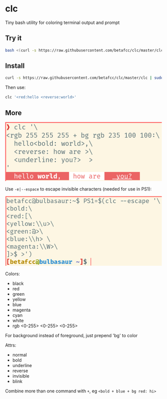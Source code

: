 # clc
Tiny bash utility for  coloring terminal output and prompt


## Try it

```bash
bash <(curl -s https://raw.githubusercontent.com/betafcc/clc/master/clc) '<red:hello <reverse:world>'
```

## Install

```bash
curl -s https://raw.githubusercontent.com/betafcc/clc/master/clc | sudo tee /usr/local/bin/clc > /dev/null && sudo chmod +x /usr/local/bin/clc
```

Then use:

```bash
clc '<red:hello <reverse:world>'
```

## More

![](./example.png)

Use `-e|--espace` to escape invisible characters (needed for use in PS1):

![](./example_prompt.png)

Colors:
- black
- red
- green
- yellow
- blue
- magenta
- cyan
- white
- rgb <0-255> <0-255> <0-255>

For background instead of foreground, just prepend 'bg' to color

Attrs:
- normal
- bold
- underline
- reverse
- invisible
- blink

Combine more than one command with `+`, eg `<bold + blue + bg red: hi>`
